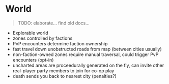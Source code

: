 # World #

> TODO: elaborate... find old docs...

* Explorable world
* zones controlled by factions
* PvP encounters determine faction ownership
* fast travel down unobstructed roads from map (between cities usually)
* non-faction-owned zones require manual traversal, could trigger PvP encounters (opt-in)
* uncharted areas are proceedurally generated on the fly, can invite other real-player party members to join for co-op play
* death sends you back to nearest city (penalties?)

